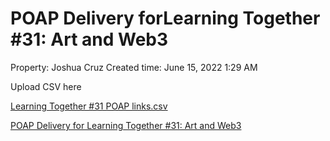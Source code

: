 # POAP Delivery forLearning Together #31: Art and Web3

Property: Joshua Cruz
Created time: June 15, 2022 1:29 AM

Upload CSV here

[Learning Together #31 POAP links.csv](POAP%20Delivery%20forLearning%20Together%20#31%20Art%20and%20Web%20d2f6ccf097fd4c55bc6da9aa8b8b6a56/Learning_Together_31_POAP_links.csv)

[POAP Delivery for Learning Together #31: Art and Web3](POAP%20Delivery%20forLearning%20Together%20#31%20Art%20and%20Web%20d2f6ccf097fd4c55bc6da9aa8b8b6a56/POAP%20Delivery%20for%20Learning%20Together%20#31%20Art%20and%20We%209abc11df639f474ebca9fa30b1279aea.csv)
